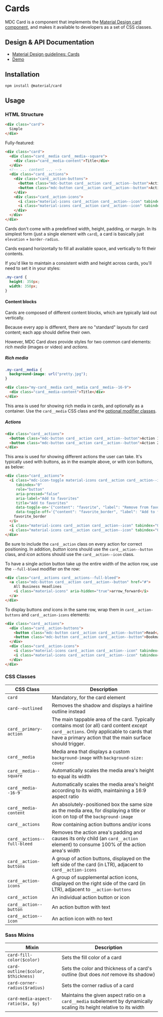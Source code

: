 <!--docs:
title: "Cards"
layout: detail
section: components
excerpt: "Cards for displaying content composed of different elements."
iconId: card
path: /catalog/cards/
-->

# Cards

<!--<div class="article__asset">
  <a class="article__asset-link"
     href="https://material-components-web.appspot.com/card.html">
    <img src="{{ site.rootpath }}/images/mdc_web_screenshots/cards.png" width="328" alt="Cards screenshot">
  </a>
</div>-->

MDC Card is a component that implements the
[Material Design card component](https://material.io/go/design-cards), and makes it available to
developers as a set of CSS classes.

## Design & API Documentation

<ul class="icon-list">
  <li class="icon-list-item icon-list-item--spec">
    <a href="https://material.io/go/design-cards">Material Design guidelines: Cards</a>
  </li>
  <li class="icon-list-item icon-list-item--link">
    <a href="https://material-components-web.appspot.com/card.html">Demo</a>
  </li>
</ul>

## Installation

```
npm install @material/card
```

## Usage

### HTML Structure

```html
<div class="card">
  Simple
</div>
```

Fully-featured:

```html
<div class="card">
  <div class="card__media card__media--square">
    <div class="card__media-content">Title</div>
  </div>
  <!-- ... content ... -->
  <div class="card__actions">
    <div class="card__action-buttons">
      <button class="mdc-button card__action card__action--button">Action 1</button>
      <button class="mdc-button card__action card__action--button">Action 2</button>
    </div>
    <div class="card__action-icons">
      <i class="material-icons card__action card__action--icon" tabindex="0" role="button" title="Share">share</i>
      <i class="material-icons card__action card__action--icon" tabindex="0" role="button" title="More options">more_vert</i>
    </div>
  </div>
</div>
```

Cards don't come with a predefined width, height, padding, or margin. In its simplest form (just a single element with
`card`), a card is basically just `elevation` + `border-radius`.

Cards expand horizontally to fill all available space, and vertically to fit their contents.

If you'd like to maintain a consistent width and height across cards, you'll need to set it in your styles:

```css
.my-card {
  height: 350px;
  width: 350px;
}
```

#### Content blocks

Cards are composed of different content blocks, which are typically laid out vertically.

Because every app is different, there are no "standard" layouts for card content; each app should define their own.

However, MDC Card _does_ provide styles for two common card elements: _rich media_ (images or video) and _actions_.

##### Rich media

```css
.my-card__media {
  background-image: url("pretty.jpg");
}
```

```html
<div class="my-card__media card__media card__media--16-9">
  <div class="card__media-content">Title</div>
</div>
```

This area is used for showing rich media in cards, and optionally as a container. Use the `card__media` CSS class
and the [optional modifier classes](#css-classes).

##### Actions

```html
<div class="card__actions">
  <button class="mdc-button card__action card__action--button">Action 1</button>
  <button class="mdc-button card__action card__action--button">Action 2</button>
</div>
```

This area is used for showing different actions the user can take. It's typically used with buttons, as in the example
above, or with icon buttons, as below:

```html
<div class="card__actions">
  <i class="mdc-icon-toggle material-icons card__action card__action--icon"
     tabindex="0"
     role="button"
     aria-pressed="false"
     aria-label="Add to favorites"
     title="Add to favorites"
     data-toggle-on='{"content": "favorite", "label": "Remove from favorites"}'
     data-toggle-off='{"content": "favorite_border", "label": "Add to favorites"}'>
    favorite_border
  </i>
  <i class="material-icons card__action card__action--icon" tabindex="0" role="button" title="Share">share</i>
  <i class="material-icons card__action card__action--icon" tabindex="0" role="button" title="More options">more_vert</i>
</div>
```

Be sure to include the `card__action` class on every action for correct positioning. In addition, _button_ icons
should use the `card__action--button` class, and _icon_ actions should use the `card__action--icon` class.

To have a single action button take up the entire width of the action row, use the `--full-bleed` modifier on the row:

```html
<div class="card__actions card__actions--full-bleed">
  <a class="mdc-button card__action card__action--button" href="#">
    All Business Headlines
    <i class="material-icons" aria-hidden="true">arrow_forward</i>
  </a>
</div>
```

To display buttons _and_ icons in the same row, wrap them in `card__action-buttons` and `card__action-icons`
elements:

```html
<div class="card__actions">
  <div class="card__action-buttons">
    <button class="mdc-button card__action card__action--button">Read</button>
    <button class="mdc-button card__action card__action--button">Bookmark</button>
  </div>
  <div class="card__action-icons">
    <i class="material-icons card__action card__action--icon" tabindex="0" role="button" title="Share">share</i>
    <i class="material-icons card__action card__action--icon" tabindex="0" role="button" title="More options">more_vert</i>
  </div>
</div>
```

### CSS Classes

CSS Class | Description
--- | ---
`card` | Mandatory, for the card element
`card--outlined` | Removes the shadow and displays a hairline outline instead
`card__primary-action` | The main tappable area of the card. Typically contains most (or all) card content _except_ `card__actions`. Only applicable to cards that have a primary action that the main surface should trigger.
`card__media` | Media area that displays a custom `background-image` with `background-size: cover`
`card__media--square` | Automatically scales the media area's height to equal its width
`card__media--16-9` | Automatically scales the media area's height according to its width, maintaining a 16:9 aspect ratio
`card__media-content` | An absolutely-positioned box the same size as the media area, for displaying a title or icon on top of the `background-image`
`card__actions` | Row containing action buttons and/or icons
`card__actions--full-bleed` | Removes the action area's padding and causes its only child (an `card__action` element) to consume 100% of the action area's width
`card__action-buttons` | A group of action buttons, displayed on the left side of the card (in LTR), adjacent to `card__action-icons`
`card__action-icons` | A group of supplemental action icons, displayed on the right side of the card (in LTR), adjacent to `__action-buttons`
`card__action` | An individual action button or icon
`card__action--button` | An action button with text
`card__action--icon` | An action icon with no text

### Sass Mixins

Mixin | Description
--- | ---
`card-fill-color($color)` | Sets the fill color of a card
`card-outline($color, $thickness)` | Sets the color and thickness of a card's outline (but does _not_ remove its shadow)
`card-corner-radius($radius)` | Sets the corner radius of a card
`card-media-aspect-ratio($x, $y)` | Maintains the given aspect ratio on a `card__media` subelement by dynamically scaling its height relative to its width
